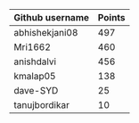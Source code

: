 | Github username | Points |
|-----------------|--------|
| abhishekjani08 | 497 |
| Mri1662        | 460 |
| anishdalvi     | 456 |
| kmalap05       | 138 |
| dave-SYD       | 25 |
| tanujbordikar  | 10 |

